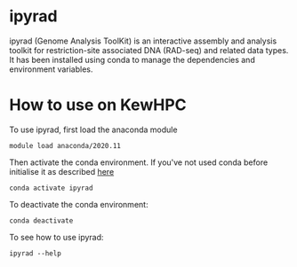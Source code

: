 # ipyrad

ipyrad (Genome Analysis ToolKit) is an interactive assembly and analysis toolkit for restriction-site associated DNA (RAD-seq) and related data types.
It has been installed using conda to manage the dependencies and environment variables.

# How to use on KewHPC

To use ipyrad, first load the anaconda module 

	module load anaconda/2020.11

Then activate the conda environment. If you've not used conda before initialise it as described [here](./software/anaconda.md)

	conda activate ipyrad

To deactivate the conda environment:

	conda deactivate

To see how to use ipyrad:
	
	ipyrad --help
